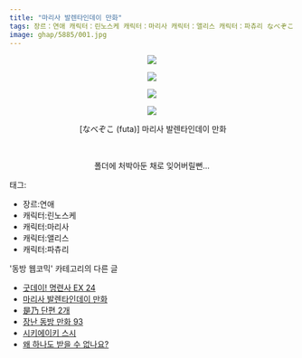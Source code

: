 ```yaml
---
title: "마리사 발렌타인데이 만화"
tags: 장르：연애 캐릭터：린노스케 캐릭터：마리사 캐릭터：앨리스 캐릭터：파츄리 なべぞこ futa 동방_웹코믹
image: ghap/5885/001.jpg
---
```

<div class="article">
<p style="text-align: center; clear: none; float: none;"><img src="{{ site.nasurl }}/ghap/5885/001.jpg"/></p>
<p style="text-align: center; clear: none; float: none;"><img src="{{ site.nasurl }}/ghap/5885/002.jpg"/></p>
<p style="text-align: center; clear: none; float: none;"><img src="{{ site.nasurl }}/ghap/5885/003.jpg"/></p>
<p style="text-align: center; clear: none; float: none;"><img src="{{ site.nasurl }}/ghap/5885/004.jpg"/></p>
<p style="text-align: center; clear: none; float: none;"> [なべぞこ (futa)] 마리사 발렌타인데이 만화</p>
<p style="text-align: center; clear: none; float: none;"><br/></p>
<p style="text-align: center; clear: none; float: none;">폴더에 처박아둔 채로 잊어버릴뻔...</p>
</div><div class="tagTrail">
<p>태그: </p>
<ul>
<li>장르:연애</li>
<li>캐릭터:린노스케</li>
<li>캐릭터:마리사</li>
<li>캐릭터:앨리스</li>
<li>캐릭터:파츄리</li>
</ul>
</div><div class="another">
<p>'동방 웹코믹' 카테고리의 다른 글</p>
<ul>
<li><a href="/2019-02-20-ghap_5886">굿데이! 명련사 EX 24</a></li>
<li><a href="/2019-02-20-ghap_5885">마리사 발렌타인데이 만화</a></li>
<li><a href="/2019-02-18-ghap_5862">是乃 단편 2개</a></li>
<li><a href="/2019-02-18-ghap_5861">장난 동방 만화 93</a></li>
<li><a href="/2019-02-18-ghap_5860">시키에이키 스시</a></li>
<li><a href="/2019-02-18-ghap_5859">왜 하나도 받을 수 없나요?</a></li>
</ul>
</div>